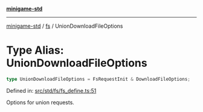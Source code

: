 [**minigame-std**](../../../README.md)

***

[minigame-std](../../../README.md) / [fs](../README.md) / UnionDownloadFileOptions

# Type Alias: UnionDownloadFileOptions

```ts
type UnionDownloadFileOptions = FsRequestInit & DownloadFileOptions;
```

Defined in: [src/std/fs/fs\_define.ts:51](https://github.com/JiangJie/minigame-std/blob/fdb22241c47c2e98329a4c62befde728957e03ee/src/std/fs/fs_define.ts#L51)

Options for union requests.

